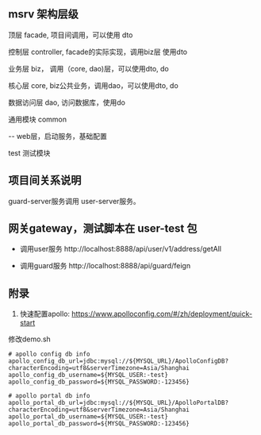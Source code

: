 
## msrv 架构层级

顶层 facade, 项目间调用，可以使用 dto

控制层 controller, facade的实际实现，调用biz层 使用dto

业务层 biz， 调用（core, dao)层，可以使用dto, do

核心层 core, biz公共业务，调用dao，可以使用dto, do

数据访问层 dao, 访问数据库，使用do

通用模块 common

-- 
web层，启动服务，基础配置

test 测试模块 


## 项目间关系说明

guard-server服务调用 user-server服务。


## 网关gateway，测试脚本在 user-test 包
- 调用user服务
http://localhost:8888/api/user/v1/address/getAll

- 调用guard服务
http://localhost:8888/api/guard/feign

## 附录

1. 快速配置apollo: <https://www.apolloconfig.com/#/zh/deployment/quick-start>

修改demo.sh
```shell script
# apollo config db info
apollo_config_db_url=jdbc:mysql://${MYSQL_URL}/ApolloConfigDB?characterEncoding=utf8&serverTimezone=Asia/Shanghai
apollo_config_db_username=${MYSQL_USER:-test}
apollo_config_db_password=${MYSQL_PASSWORD:-123456}

# apollo portal db info
apollo_portal_db_url=jdbc:mysql://${MYSQL_URL}/ApolloPortalDB?characterEncoding=utf8&serverTimezone=Asia/Shanghai
apollo_portal_db_username=${MYSQL_USER:-test}
apollo_portal_db_password=${MYSQL_PASSWORD:-123456}
```
